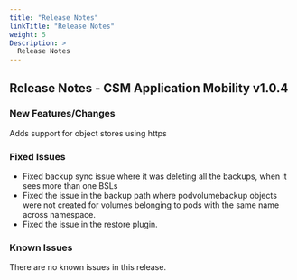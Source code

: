 ```yaml
---
title: "Release Notes"
linkTitle: "Release Notes"
weight: 5
Description: >
  Release Notes
---
```


## Release Notes - CSM Application Mobility v1.0.4

### New Features/Changes

Adds support for object stores using https

### Fixed Issues

- Fixed backup sync issue where it was deleting all the backups, when it sees more than one BSLs
- Fixed the issue in the backup path where podvolumebackup objects were not created for volumes belonging to pods with the same name across namespace.
- Fixed the issue in the restore plugin.


### Known Issues

There are no known issues in this release.
